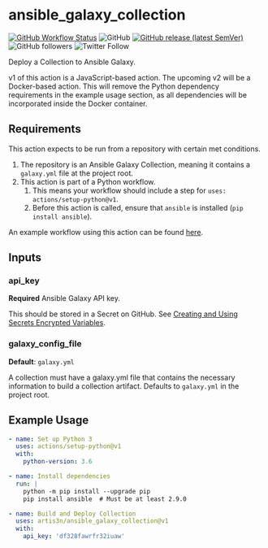 # ansible_galaxy_collection

[![GitHub Workflow Status](https://img.shields.io/github/workflow/status/artis3n/ansible_galaxy_collection/Testing%20the%20Action)](https://github.com/artis3n/ansible_galaxy_collection/actions)
![GitHub](https://img.shields.io/github/license/artis3n/ansible_galaxy_collection)
[![GitHub release (latest SemVer)](https://img.shields.io/github/v/release/artis3n/ansible_galaxy_collection)](https://github.com/artis3n/ansible_galaxy_collection/releases)
![GitHub followers](https://img.shields.io/github/followers/artis3n?style=social)
![Twitter Follow](https://img.shields.io/twitter/follow/artis3n?style=social)

Deploy a Collection to Ansible Galaxy.

v1 of this action is a JavaScript-based action. The upcoming v2 will be a Docker-based action. This will remove the Python dependency requirements in the example usage section, as all dependencies will be incorporated inside the Docker container.

## Requirements

This action expects to be run from a repository with certain met conditions.

1. The repository is an Ansible Galaxy Collection, meaning it contains a `galaxy.yml` file at the project root.
1. This action is part of a Python workflow.
    1. This means your workflow should include a step for `uses: actions/setup-python@v1`.
    1. Before this action is called, ensure that `ansible` is installed (`pip install ansible`).

An example workflow using this action can be found [here](https://github.com/artis3n/github_version-ansible_plugin/blob/master/.github/workflows/ansiblegalaxy.yml).

## Inputs

### api_key

**Required** Ansible Galaxy API key.

This should be stored in a Secret on GitHub. See [Creating and Using Secrets Encrypted Variables](https://help.github.com/en/github/automating-your-workflow-with-github-actions/virtual-environments-for-github-actions#creating-and-using-secrets-encrypted-variables).

### galaxy_config_file

**Default**: `galaxy.yml`

A collection must have a galaxy.yml file that contains the necessary information to build a collection artifact. Defaults to `galaxy.yml` in the project root.

## Example Usage

```yaml
- name: Set up Python 3
  uses: actions/setup-python@v1
  with:
    python-version: 3.6

- name: Install dependencies
  run: |
    python -m pip install --upgrade pip
    pip install ansible  # Must be at least 2.9.0

- name: Build and Deploy Collection
  uses: artis3n/ansible_galaxy_collection@v1
  with:
    api_key: 'df328fawrfr32iuaw'
```
